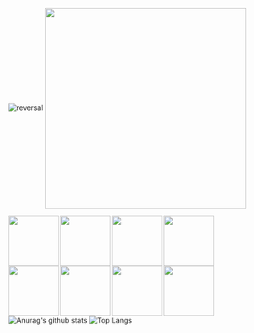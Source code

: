 
![reversal](https://capsule-render.vercel.app/api?height=200&type=waving&reversal=true&color=gradient&text=Mirim%20Sunwoo!)
<img src="https://user-images.githubusercontent.com/73941301/150528051-a2797c9e-17dc-4fda-b45d-b6b2b885c577.png" width="400" height="400" align ="center" >

<img src="https://user-images.githubusercontent.com/73941301/150642305-7b042e07-53a2-4ef3-8d47-2f73ccc45885.jpg" width="100" height="100" align = "left">
<img src="https://user-images.githubusercontent.com/73941301/150642306-717ea5c0-348b-4cd2-9a80-aa64e7dbbf86.jpg" width="100" height="100" align = "left">
<img src="https://user-images.githubusercontent.com/73941301/150642307-af98d627-9cdb-4e8c-b081-bb8438d4b48d.png" width="100" height="100" align = "left">
<img src="https://user-images.githubusercontent.com/73941301/150642308-daa1cfbf-80a0-4b29-aaf2-ae5bf46d2c70.png" width="100" height="100" align = "left">
<img src="https://user-images.githubusercontent.com/73941301/150642309-9dcde02d-3967-4939-8c6f-974031ed7f10.png" width="100" height="100" align = "left">
<img src="https://user-images.githubusercontent.com/73941301/150642310-6d6a9b3d-120a-4a05-9bed-ba1454b524a2.png" width="100" height="100" align = "left">
<img src="https://user-images.githubusercontent.com/73941301/150642313-bd84cb18-5fa1-41b6-a558-2aea8d8d3ce9.png" width="100" height="100" align = "left">
<img src="https://user-images.githubusercontent.com/73941301/150642315-2570a2c9-92cb-4e6d-8aa8-632bd21abd62.png" width="100" height="100" align = "left">


![Anurag's github stats](https://github-readme-stats.vercel.app/api?username=mirimSunwoo)
![Top Langs](https://github-readme-stats.vercel.app/api/top-langs/?username=mirimSunwoo&langs_count=8&layout=compact&theme=white)

